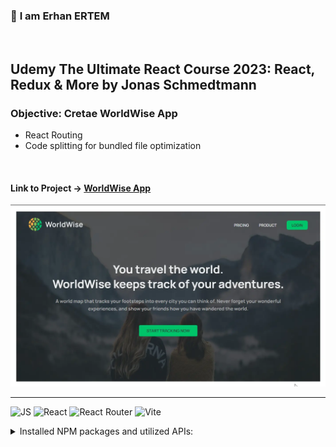 ### 👋 **I am Erhan ERTEM**

&emsp;

## Udemy The Ultimate React Course 2023: React, Redux & More by Jonas Schmedtmann

### **Objective:** Cretae WorldWise App

- React Routing
- Code splitting for bundled file optimization

&emsp;

#### Link to Project &rarr; [WorldWise App](https://app-worldwise-erhan-ertem.netlify.app/)

![Screenshot](screenshot.webp)

---

![JS](https://img.shields.io/badge/JavaScript-323330?style=for-the-badge&logo=javascript&logoColor=F7DF1E) ![React](https://img.shields.io/badge/React-20232A?style=for-the-badge&logo=react&logoColor=61DAFB) ![React Router](https://img.shields.io/badge/React_Router-CA4245?style=for-the-badge&logo=react-router&logoColor=white) ![Vite](https://img.shields.io/badge/Vite-B73BFE?style=for-the-badge&logo=vite&logoColor=FFD62E)

<details>
<summary>Installed NPM packages and utilized APIs:</summary>

| Package command                  | Package link                  | Description |
| -------------------------------- | ----------------------------- | ----------- |
| npm create vite@latest           |                               |             |
| npm i react-router-dom           |                               |             |
| npm i json-server                |                               |             |
| npm i react-datepicker           |                               |             |
| npm i eslint -D                  |                               |             |
| npm i vite-plugin-eslint -D      |                               |             |
| npm i eslint-config-react-app -D |                               |             |
| npm i react-leaflet leaflet      | https://react-leaflet.js.org/ |             |

</details>

&emsp;
